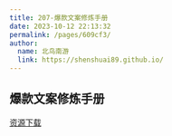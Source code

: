 ```yaml
---
title: 207-爆款文案修炼手册
date: 2023-10-12 22:13:32
permalink: /pages/609cf3/
author: 
  name: 北鸟南游
  link: https://shenshuai89.github.io/
---
```

## 爆款文案修炼手册



[资源下载](https://www.aliyundrive.com/s/n2KWxafyvMt)
